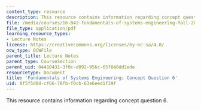 ```yaml
---
content_type: resource
description: This resource contains information regarding concept question 6.
file: /media/courses/16-842-fundamentals-of-systems-engineering-fall-2015/8f5f5d04cf6678fbf0cb63e6eed1f39f_MIT16_842F15_Question6.pdf
file_type: application/pdf
learning_resource_types:
- Lecture Notes
license: https://creativecommons.org/licenses/by-nc-sa/4.0/
ocw_type: OCWFile
parent_title: Lecture Notes
parent_type: CourseSection
parent_uid: 04410431-3f0c-d892-956c-65f848dd2ede
resourcetype: Document
title: 'Fundamentals of Systems Engineering: Concept Question 6'
uid: 8f5f5d04-cf66-78fb-f0cb-63e6eed1f39f
---
```

This resource contains information regarding concept question 6.